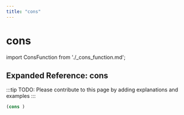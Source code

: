 ```yaml
---
title: "cons"
---
```


# cons

import ConsFunction from './_cons_function.md';

<ConsFunction />

## Expanded Reference: cons

:::tip
TODO: Please contribute to this page by adding explanations and examples
:::

```lisp
(cons )
```
